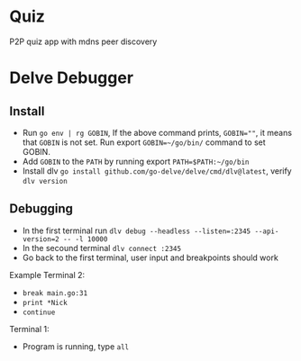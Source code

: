# Quiz
P2P quiz app with mdns peer discovery 

# Delve Debugger

## Install

 - Run `go env | rg GOBIN`, If the above command prints, `GOBIN=""`, it means that `GOBIN` is not set. Run export `GOBIN=~/go/bin/` command to set GOBIN.
 - Add `GOBIN` to the `PATH` by running export `PATH=$PATH:~/go/bin`
 - Install dlv `go install github.com/go-delve/delve/cmd/dlv@latest`, verify `dlv version`

## Debugging

 - In the first terminal run `dlv debug --headless --listen=:2345 --api-version=2 -- -l 10000`
 - In the secound terminal `dlv connect :2345`
 - Go back to the first terminal, user input and breakpoints should work

Example
Terminal 2: 
 - `break main.go:31`
 - `print *Nick`
 - `continue`

Terminal 1:
 - Program is running, type `all`